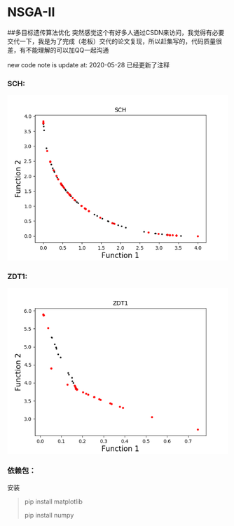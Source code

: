 # NSGA-II

##多目标遗传算法优化
突然感觉这个有好多人通过CSDN来访问，我觉得有必要交代一下，我是为了完成（老板）交代的论文复现，所以赶集写的，代码质量很差，有不能理解的可以加QQ一起沟通

new code note is update at: 2020-05-28
已经更新了注释

### SCH: 
![](img/Figure_SCH.png)

### ZDT1: 
![](img/Figure_ZDT1.png)

### 依赖包：
安装
> pip install matplotlib
>
> pip install numpy

